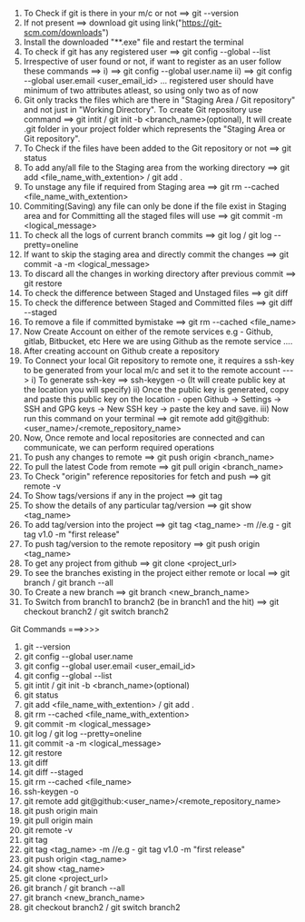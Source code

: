 1.  To Check if git is there in your m/c or not ==> git --version
2.  If not present ==> download git using link("https://git-scm.com/downloads")
3.  Install the downloaded "**.exe" file and restart the terminal
4.  To check if git has any registered user ==> git config --global --list
5.  Irrespective of user found or not, if want to register as an user follow these commands ==> 
    i)  ==> git config --global user.name <username>
    ii) ==> git config --global user.email <user_email_id> 
    ...
    registered user should have minimum of two attributes atleast, so using only two as of now
6.  Git only tracks the files which are there in "Staging Area / Git repository" and not just in 
    "Working Directory". 
    To create Git repository use command ==> git intit / git init -b <branch_name>(optional), 
    It will create .git folder in your project folder which represents the "Staging Area or Git repository".
7.  To Check if the files have been added to the Git repository or not ==> git status
8.  To add any/all file to the Staging area from the working directory ==> 
    git add <file_name_with_extention> / git add .
9.  To unstage any file if required from Staging area ==> git rm --cached <file_name_with_extention>
10. Commiting(Saving) any file can only be done if the file exist in Staging area and for Committing all the staged 
    files will use ==>  git commit -m <logical_message>
11. To check all the logs of current branch commits ==> git log / git log --pretty=oneline
12. If want to skip the staging area and directly commit the changes ==> git commit -a -m <logical_message>
13. To discard all the changes in working directory after previous commit ==> git restore <file>
14. To check the difference between Staged and Unstaged files ==> git diff
15. To check the difference between Staged and Committed files ==> git diff --staged
16. To remove a file if committed bymistake ==> git rm --cached <file_name>
17. Now Create Account on either of the remote services e.g - Github, gitlab, Bitbucket, etc 
    Here we are using Github as the remote service ....
18. After creating account on Github create a repository
19. To Connect your local Git repository to remote one, it requires a ssh-key to be generated from your local 
    m/c and set it to the remote account --->
    i)   To generate ssh-key ==>  ssh-keygen -o (It will create public key at the location you will specify)
    ii)  Once the public key is generated, copy and paste this public key on the location -  open Github -> 
         Settings -> SSH and GPG keys -> New SSH key -> paste the key and save.
    iii) Now run this command on your terminal ==> git remote add git@github:<user_name>/<remote_repository_name>
20. Now, Once remote and local repositories are connected and can communicate, we can perform required operations
21. To push any changes to remote ==> git push origin <branch_name>
22. To pull the latest Code from remote ==> git pull origin <branch_name>
23. To Check "origin" reference repositories for fetch and push ==> git remote -v
24. To Show tags/versions if any in the project ==> git tag
25. To show the details of any particular tag/version ==> git show <tag_name>
26. To add tag/version into the project ==> git tag <tag_name> -m <meassage> //e.g - git tag v1.0 -m "first release"
27. To push tag/version to the remote repository ==> git push origin <tag_name>
28. To get any project from github ==> git clone <project_url>
29. To see the branches existing in the project either remote or local ==> git branch / git branch --all
30. To Create a new branch ==> git branch <new_branch_name>
31. To Switch from branch1 to branch2 (be in branch1 and the hit) ==> git checkout branch2 / git switch branch2



Git Commands ===>>>>

1.  git --version
2.  git config --global user.name <username>
3.  git config --global user.email <user_email_id> 
4.  git config --global --list
5.  git intit / git init -b <branch_name>(optional)
6.  git status
7.  git add <file_name_with_extention> / git add .
8.  git rm --cached <file_name_with_extention>
9.  git commit -m <logical_message>
10. git log / git log --pretty=oneline
11. git commit -a -m <logical_message> 
12. git restore <file>
13. git diff 
14. git diff --staged
15. git rm --cached <file_name>
16. ssh-keygen -o
17. git remote add git@github:<user_name>/<remote_repository_name>
18. git push origin main
19. git pull origin main
20. git remote -v
21. git tag
22. git tag <tag_name> -m <meassage> //e.g - git tag v1.0 -m "first release"
23. git push origin <tag_name>
24. git show <tag_name>
25. git clone <project_url>
26. git branch / git branch --all
27. git branch <new_branch_name>
28. git checkout branch2 / git switch branch2